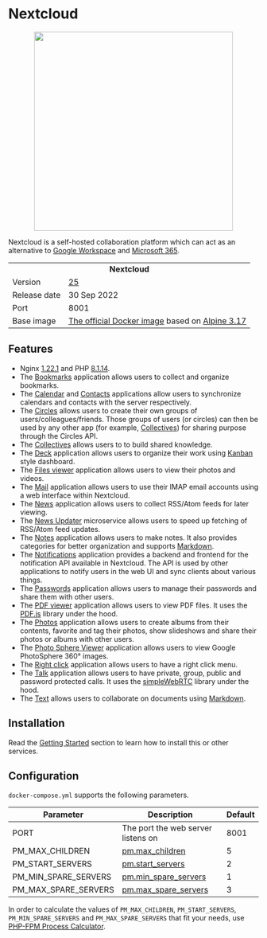 # Nextcloud

<p align="center">
    <img src="logo.png" width="400">
</p>

Nextcloud is a self-hosted collaboration platform which can act as an alternative to [Google Workspace](https://workspace.google.com/) and [Microsoft 365](https://microsoft.com/en-ww/microsoft-365).

<table>
  <tr>
    <td align="center" colspan="2"><b>Nextcloud</b></td>
  </tr>
  <tr>
    <td>Version</td>
    <td><a href="https://nextcloud.com/blog/announcing-nextcloud-hub-3-brand-new-design-and-photos-2-0-with-editor-and-ai/">25</a></td>
  </tr>
  <tr>
    <td>Release date</td>
    <td>30 Sep 2022</td>
  </tr>
  <tr>
    <td>Port</td>
    <td>8001</td>
  </tr>
  <tr>
    <td valign="top">Base image</td>
    <td><a href="https://hub.docker.com/_/alpine">The official Docker image</a> based on <a href="https://alpinelinux.org/posts/Alpine-3.17.0-released.html">Alpine 3.17</a></td>
  </tr>
</table>

## Features

* Nginx [1.22.1](https://nginx.org/en/CHANGES-1.22) and PHP [8.1.14](https://php.net/ChangeLog-8.php#PHP_8_1).
* The [Bookmarks](https://github.com/nextcloud/bookmarks) application allows users to collect and organize bookmarks.
* The [Calendar](https://github.com/nextcloud/calendar) and [Contacts](https://github.com/nextcloud/contacts) applications allow users to synchronize calendars and contacts with the server respectively.
* The [Circles](https://github.com/nextcloud/circles) allows users to create their own groups of users/colleagues/friends. Those groups of users (or circles) can then be used by any other app (for example, [Collectives](https://gitlab.com/collectivecloud/collectives)) for sharing purpose through the Circles API.
* The [Collectives](https://gitlab.com/collectivecloud/collectives) allows users to to build shared knowledge.
* The [Deck](https://github.com/nextcloud/deck) application allows users to organize their work using [Kanban](https://en.wikipedia.org/wiki/Kanban_(development)) style dashboard.
* The [Files viewer](https://github.com/nextcloud/viewer) application allows users to view their photos and videos.
* The [Mail](https://github.com/nextcloud/mail) application allows users to use their IMAP email accounts using a web interface within Nextcloud.
* The [News](https://github.com/nextcloud/news) application allows users to collect RSS/Atom feeds for later viewing.
* The [News Updater](https://github.com/nextcloud/news-updater) microservice allows users to speed up fetching of RSS/Atom feed updates.
* The [Notes](https://github.com/nextcloud/notes) application allows users to make notes. It also provides categories for better organization and supports [Markdown](https://en.wikipedia.org/wiki/Markdown).
* The [Notifications](https://github.com/nextcloud/notifications) application provides a backend and frontend for the notification API available in Nextcloud. The API is used by other applications to notify users in the web UI and sync clients about various things.
* The [Passwords](https://git.mdns.eu/nextcloud/passwords) application allows users to manage their passwords and share them with other users.
* The [PDF viewer](https://github.com/nextcloud/files_pdfviewer) application allows users to view PDF files. It uses the [PDF.js](https://mozilla.github.io/pdf.js/) library under the hood.
* The [Photos](https://github.com/nextcloud/photos) application allows users to create albums from their contents, favorite and tag their photos, show slideshows and share their photos or albums with other users.
* The [Photo Sphere Viewer](https://github.com/nextcloud/files_photospheres) application allows users to view Google PhotoSphere 360° images.
* The [Right click](https://github.com/nextcloud/files_rightclick) application allows users to have a right click menu.
* The [Talk](https://github.com/nextcloud/spreed) application allows users to have private, group, public and password protected calls. It uses the [simpleWebRTC](https://simplewebrtc.com) library under the hood.
* The [Text](https://github.com/nextcloud/text) allows users to collaborate on documents using [Markdown](https://en.wikipedia.org/wiki/Markdown).

## Installation

Read the [Getting Started](https://github.com/tolstoyevsky/mmb#getting-started) section to learn how to install this or other services.

## Configuration

`docker-compose.yml` supports the following parameters.

| Parameter | Description | Default |
| --- | --- | --- |
| PORT                 | The port the web server listens on                                                                   | 8001 |
| PM_MAX_CHILDREN      | [pm.max_children](https://php.net/manual/en/install.fpm.configuration.php#pm.max-children)           | 5    |
| PM_START_SERVERS     | [pm.start_servers](https://php.net/manual/en/install.fpm.configuration.php#pm.start-servers)         | 2    |
| PM_MIN_SPARE_SERVERS | [pm.min_spare_servers](https://php.net/manual/en/install.fpm.configuration.php#pm.min-spare-servers) | 1    |
| PM_MAX_SPARE_SERVERS | [pm.max_spare_servers](https://php.net/manual/en/install.fpm.configuration.php#pm.max-spare-servers) | 3    |

In order to calculate the values of `PM_MAX_CHILDREN`, `PM_START_SERVERS`, `PM_MIN_SPARE_SERVERS` and `PM_MAX_SPARE_SERVERS` that fit your needs, use [PHP-FPM Process Calculator](https://spot13.com/pmcalculator/).
